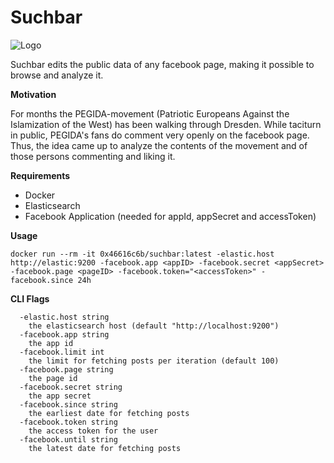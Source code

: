 Suchbar
=======

![Logo](http://i.imgur.com/I5mjWip.png)

Suchbar edits the public data of any facebook page, making it possible to browse and analyze it.

**Motivation**

For months the PEGIDA-movement (Patriotic Europeans Against the Islamization of the West) has been walking through Dresden. While taciturn in public, PEGIDA's fans do comment very openly on the facebook page. Thus, the idea came up to analyze the contents of the movement and of those persons commenting and liking it.

**Requirements**

- Docker
- Elasticsearch
- Facebook Application (needed for appId, appSecret and accessToken)


**Usage**

	docker run --rm -it 0x46616c6b/suchbar:latest -elastic.host http://elastic:9200 -facebook.app <appID> -facebook.secret <appSecret> -facebook.page <pageID> -facebook.token="<accessToken>" -facebook.since 24h


**CLI Flags**

	  -elastic.host string
    	the elasticsearch host (default "http://localhost:9200")
      -facebook.app string
    	the app id
      -facebook.limit int
    	the limit for fetching posts per iteration (default 100)
      -facebook.page string
    	the page id
      -facebook.secret string
    	the app secret
      -facebook.since string
    	the earliest date for fetching posts
      -facebook.token string
    	the access token for the user
      -facebook.until string
    	the latest date for fetching posts

